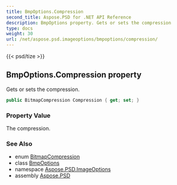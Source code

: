 ```yaml
---
title: BmpOptions.Compression
second_title: Aspose.PSD for .NET API Reference
description: BmpOptions property. Gets or sets the compression
type: docs
weight: 30
url: /net/aspose.psd.imageoptions/bmpoptions/compression/
---
```

{{< psd/tize >}}
## BmpOptions.Compression property

Gets or sets the compression.

```csharp
public BitmapCompression Compression { get; set; }
```

### Property Value

The compression.

### See Also

* enum [BitmapCompression](../../../aspose.psd.fileformats.bmp/bitmapcompression/)
* class [BmpOptions](../)
* namespace [Aspose.PSD.ImageOptions](../../../aspose.psd.imageoptions/)
* assembly [Aspose.PSD](../../../)


